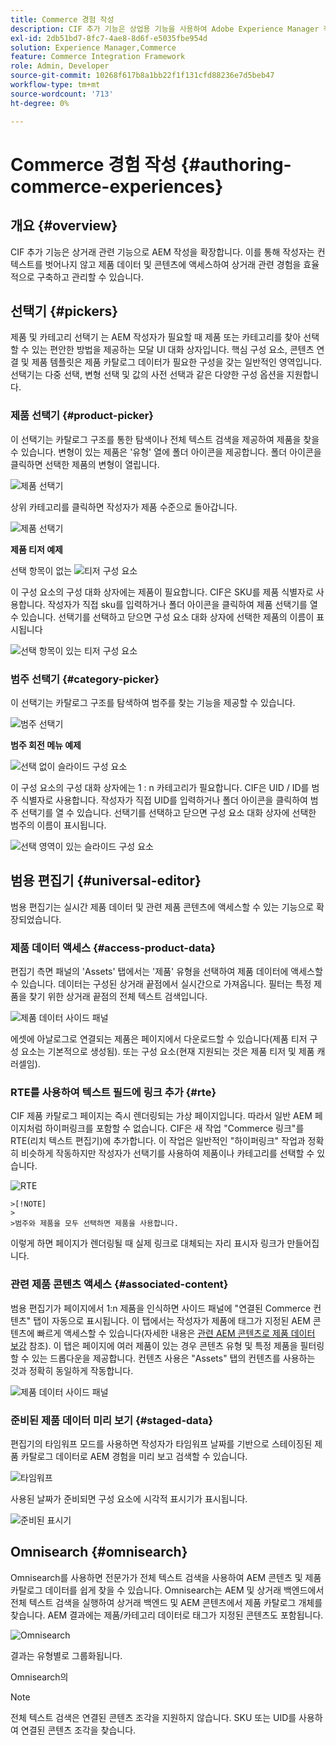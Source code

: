 ```yaml
---
title: Commerce 경험 작성
description: CIF 추가 기능은 상업용 기능을 사용하여 Adobe Experience Manager 작성을 확장합니다.
exl-id: 2db51bd7-8fc7-4ae8-8d6f-e5035fbe954d
solution: Experience Manager,Commerce
feature: Commerce Integration Framework
role: Admin, Developer
source-git-commit: 10268f617b8a1bb22f1f131cfd88236e7d5beb47
workflow-type: tm+mt
source-wordcount: '713'
ht-degree: 0%

---
```


# Commerce 경험 작성 {#authoring-commerce-experiences}

## 개요 {#overview}

CIF 추가 기능은 상거래 관련 기능으로 AEM 작성을 확장합니다. 이를 통해 작성자는 컨텍스트를 벗어나지 않고 제품 데이터 및 콘텐츠에 액세스하여 상거래 관련 경험을 효율적으로 구축하고 관리할 수 있습니다.

## 선택기 {#pickers}

제품 및 카테고리 선택기 는 AEM 작성자가 필요할 때 제품 또는 카테고리를 찾아 선택할 수 있는 편안한 방법을 제공하는 모달 UI 대화 상자입니다. 핵심 구성 요소, 콘텐츠 연결 및 제품 템플릿은 제품 카탈로그 데이터가 필요한 구성을 갖는 일반적인 영역입니다. 선택기는 다중 선택, 변형 선택 및 값의 사전 선택과 같은 다양한 구성 옵션을 지원합니다.

### 제품 선택기 {#product-picker}

이 선택기는 카탈로그 구조를 통한 탐색이나 전체 텍스트 검색을 제공하여 제품을 찾을 수 있습니다. 변형이 있는 제품은 &#39;유형&#39; 열에 폴더 아이콘을 제공합니다. 폴더 아이콘을 클릭하면 선택한 제품의 변형이 열립니다.

![제품 선택기](/help/commerce/cif/assets/authoring/product-picker.png)

상위 카테고리를 클릭하면 작성자가 제품 수준으로 돌아갑니다.

![제품 선택기](/help/commerce/cif/assets/authoring/product-picker-variation.png)

**제품 티저 예제**

선택 항목이 없는 ![티저 구성 요소](/help/commerce/cif/assets/authoring/teaser_component_without_selection.png)

이 구성 요소의 구성 대화 상자에는 제품이 필요합니다. CIF은 SKU를 제품 식별자로 사용합니다. 작성자가 직접 sku를 입력하거나 폴더 아이콘을 클릭하여 제품 선택기를 열 수 있습니다. 선택기를 선택하고 닫으면 구성 요소 대화 상자에 선택한 제품의 이름이 표시됩니다

![선택 항목이 있는 티저 구성 요소](/help/commerce/cif/assets/authoring/teaser_component_with_selection.png)

### 범주 선택기 {#category-picker}

이 선택기는 카탈로그 구조를 탐색하여 범주를 찾는 기능을 제공할 수 있습니다.

![범주 선택기](/help/commerce/cif/assets/authoring/category-picker.png)

**범주 회전 메뉴 예제**

![선택 없이 슬라이드 구성 요소](/help/commerce/cif/assets/authoring/carousel_component_without_selection.png)

이 구성 요소의 구성 대화 상자에는 1 : n 카테고리가 필요합니다. CIF은 UID / ID를 범주 식별자로 사용합니다. 작성자가 직접 UID를 입력하거나 폴더 아이콘을 클릭하여 범주 선택기를 열 수 있습니다. 선택기를 선택하고 닫으면 구성 요소 대화 상자에 선택한 범주의 이름이 표시됩니다.

![선택 영역이 있는 슬라이드 구성 요소](/help/commerce/cif/assets/authoring/carousel_component_with_selection.png)

## 범용 편집기 {#universal-editor}

범용 편집기는 실시간 제품 데이터 및 관련 제품 콘텐츠에 액세스할 수 있는 기능으로 확장되었습니다.

### 제품 데이터 액세스 {#access-product-data}

편집기 측면 패널의 &#39;Assets&#39; 탭에서는 &#39;제품&#39; 유형을 선택하여 제품 데이터에 액세스할 수 있습니다. 데이터는 구성된 상거래 끝점에서 실시간으로 가져옵니다. 필터는 특정 제품을 찾기 위한 상거래 끝점의 전체 텍스트 검색입니다.

![제품 데이터 사이드 패널](/help/commerce/cif/assets/authoring/products-side-panel.png)

에셋에 아날로그로 연결되는 제품은 페이지에서 다운로드할 수 있습니다(제품 티저 구성 요소는 기본적으로 생성됨). 또는 구성 요소(현재 지원되는 것은 제품 티저 및 제품 캐러셀임).

### RTE를 사용하여 텍스트 필드에 링크 추가 {#rte}

CIF 제품 카탈로그 페이지는 즉시 렌더링되는 가상 페이지입니다. 따라서 일반 AEM 페이지처럼 하이퍼링크를 포함할 수 없습니다. CIF은 새 작업 &quot;Commerce 링크&quot;를 RTE(리치 텍스트 편집기)에 추가합니다. 이 작업은 일반적인 &quot;하이퍼링크&quot; 작업과 정확히 비슷하게 작동하지만 작성자가 선택기를 사용하여 제품이나 카테고리를 선택할 수 있습니다.

![RTE](/help/commerce/cif/assets/authoring/RTE.png)

    >[!NOTE]
    >
    >범주와 제품을 모두 선택하면 제품을 사용합니다.

이렇게 하면 페이지가 렌더링될 때 실제 링크로 대체되는 자리 표시자 링크가 만들어집니다.

### 관련 제품 콘텐츠 액세스 {#associated-content}

범용 편집기가 페이지에서 1:n 제품을 인식하면 사이드 패널에 &quot;연결된 Commerce 컨텐츠&quot; 탭이 자동으로 표시됩니다. 이 탭에서는 작성자가 제품에 태그가 지정된 AEM 콘텐츠에 빠르게 액세스할 수 있습니다(자세한 내용은 [관련 AEM 콘텐츠로 제품 데이터 보강](./enrich-product-associated-content.md) 참조). 이 탭은 페이지에 여러 제품이 있는 경우 콘텐츠 유형 및 특정 제품을 필터링할 수 있는 드롭다운을 제공합니다. 컨텐츠 사용은 &quot;Assets&quot; 탭의 컨텐츠를 사용하는 것과 정확히 동일하게 작동합니다.

![제품 데이터 사이드 패널](/help/commerce/cif/assets/authoring/associated-commerce-content-tab.png)

### 준비된 제품 데이터 미리 보기 {#staged-data}

편집기의 타임워프 모드를 사용하면 작성자가 타임워프 날짜를 기반으로 스테이징된 제품 카탈로그 데이터로 AEM 경험을 미리 보고 검색할 수 있습니다.

![타임워프](/help/commerce/cif/assets/authoring/timewarp.png)

사용된 날짜가 준비되면 구성 요소에 시각적 표시기가 표시됩니다.

![준비된 표시기](/help/commerce/cif/assets/authoring/staged-indicator.png)

## Omnisearch {#omnisearch}

Omnisearch를 사용하면 전문가가 전체 텍스트 검색을 사용하여 AEM 콘텐츠 및 제품 카탈로그 데이터를 쉽게 찾을 수 있습니다. Omnisearch는 AEM 및 상거래 백엔드에서 전체 텍스트 검색을 실행하여 상거래 백엔드 및 AEM 콘텐츠에서 제품 카탈로그 개체를 찾습니다. AEM 결과에는 제품/카테고리 데이터로 태그가 지정된 콘텐츠도 포함됩니다.

![Omnisearch](/help/commerce/cif/assets/authoring/omnisearch.png)

결과는 유형별로 그룹화됩니다.

Omnisearch의

>[!NOTE]
>
>전체 텍스트 검색은 연결된 콘텐츠 조각을 지원하지 않습니다. SKU 또는 UID를 사용하여 연결된 콘텐츠 조각을 찾습니다.
